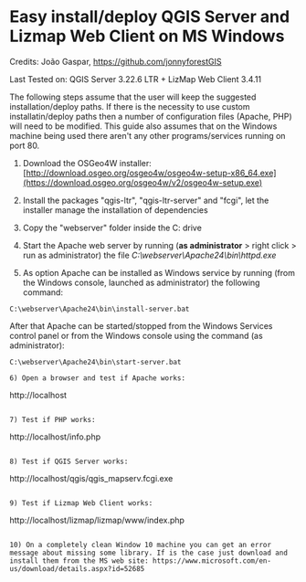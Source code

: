 # Easy install/deploy QGIS Server and Lizmap Web Client on MS Windows

Credits: João Gaspar, https://github.com/jonnyforestGIS

Last Tested on: QGIS Server 3.22.6 LTR + LizMap Web Client 3.4.11


The following steps assume that the user will keep the suggested installation/deploy paths. If there is the necessity to use custom installatin/deploy paths then a number of configuration files (Apache, PHP) will need to be modified. This guide also assumes that on the Windows machine being used there aren't any other programs/services running on port 80.

1) Download the OSGeo4W installer: [http://download.osgeo.org/osgeo4w/osgeo4w-setup-x86_64.exe](https://download.osgeo.org/osgeo4w/v2/osgeo4w-setup.exe)

2) Install the packages "qgis-ltr", "qgis-ltr-server" and "fcgi", let the installer manage the installation of dependencies

3) Copy the "webserver" folder inside the C: drive

4) Start the Apache web server by running (**as administrator** > right click > run as administrator) the file *C:\webserver\Apache24\bin\httpd.exe*

5) As option Apache can be installed as Windows service by running (from the Windows console, launched as administrator) the following command:

```
C:\webserver\Apache24\bin\install-server.bat
```

After that Apache can be started/stopped from the Windows Services control panel or from the Windows console using the command (as administrator):

```
C:\webserver\Apache24\bin\start-server.bat

6) Open a browser and test if Apache works:

```
http://localhost
```

7) Test if PHP works:

```
http://localhost/info.php
```

8) Test if QGIS Server works:

```
http://localhost/qgis/qgis_mapserv.fcgi.exe
```

9) Test if Lizmap Web Client works:

```
http://localhost/lizmap/lizmap/www/index.php
```

10) On a completely clean Window 10 machine you can get an error message about missing some library. If is the case just download and install them from the MS web site: https://www.microsoft.com/en-us/download/details.aspx?id=52685
